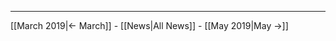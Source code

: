 <!-- LANG:EN, title="April 2019"-->

<hr>

[[March 2019|← March]] - [[News|All News]] - [[May 2019|May →]]